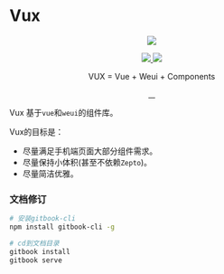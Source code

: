 # Vux

<p align="center">
  <a href="http://vux.li">
    <img src="https://raw.githubusercontent.com/airyland/vux/master/logo.png">
  </a>
</p>
<p align="center">
  <a href="https://gitter.im/airyland/vux?utm_source=badge&utm_medium=badge&utm_campaign=pr-badge">
    <img src="https://badges.gitter.im/airyland/vux.svg">
  </a>
  <a href="https://jianliao.com/page/invite/f7c555307e">
    <img src="https://img.shields.io/badge/chat-%20on%20%E7%AE%80%E8%81%8A%20-ff69b4.svg">
  </a>
</p>
<p align="center">VUX = Vue + Weui + Components </p>
<p align="center">
  <a href="https://circleci.com/gh/airyland/vux">
    <img src="https://circleci.com/gh/airyland/vux.svg?style=shield" alt="">
  </a>
  <a href="https://www.npmjs.com/package/vux">
    <img src="https://img.shields.io/npm/v/vux.svg?style=flat-square" alt="">
  </a>
  <a href="https://www.npmjs.com/package/vux">
    <img src="https://img.shields.io/npm/dm/vux.svg?style=flat-square" alt="">
  </a>
  <a href="http://issuestats.com/github/airyland/vux">
    <img src="http://issuestats.com/github/airyland/vux/badge/issue" alt="">
  </a>
</p>

Vux 基于`vue`和`weui`的组件库。

Vux的目标是：

+ 尽量满足手机端页面大部分组件需求。
+ 尽量保持小体积(甚至不依赖`Zepto`)。
+ 尽量简洁优雅。

### 文档修订

``` bash
# 安装gitbook-cli
npm install gitbook-cli -g

# cd到文档目录
gitbook install
gitbook serve

```